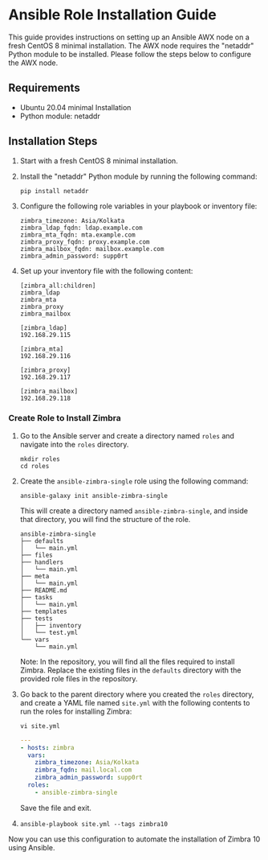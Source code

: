 # Ansible Role Installation Guide

This guide provides instructions on setting up an Ansible AWX node on a fresh CentOS 8 minimal installation. The AWX node requires the "netaddr" Python module to be installed. Please follow the steps below to configure the AWX node.

## Requirements

- Ubuntu 20.04 minimal Installation
- Python module: netaddr

## Installation Steps

1. Start with a fresh CentOS 8 minimal installation.

2. Install the "netaddr" Python module by running the following command:
   ```
   pip install netaddr
   ```

3. Configure the following role variables in your playbook or inventory file:

   ```
   zimbra_timezone: Asia/Kolkata
   zimbra_ldap_fqdn: ldap.example.com
   zimbra_mta_fqdn: mta.example.com
   zimbra_proxy_fqdn: proxy.example.com
   zimbra_mailbox_fqdn: mailbox.example.com
   zimbra_admin_password: supp0rt
   ```

4. Set up your inventory file with the following content:

   ```
   [zimbra_all:children]
   zimbra_ldap
   zimbra_mta
   zimbra_proxy
   zimbra_mailbox

   [zimbra_ldap]
   192.168.29.115

   [zimbra_mta]
   192.168.29.116

   [zimbra_proxy]
   192.168.29.117

   [zimbra_mailbox]
   192.168.29.118
   ```

### Create Role to Install Zimbra

1. Go to the Ansible server and create a directory named `roles` and navigate into the `roles` directory.

   ```shell
   mkdir roles
   cd roles
   ```

2. Create the `ansible-zimbra-single` role using the following command:

   ```shell
   ansible-galaxy init ansible-zimbra-single
   ```

   This will create a directory named `ansible-zimbra-single`, and inside that directory, you will find the structure of the role.

   ```plaintext
   ansible-zimbra-single
   ├── defaults
   │   └── main.yml
   ├── files
   ├── handlers
   │   └── main.yml
   ├── meta
   │   └── main.yml
   ├── README.md
   ├── tasks
   │   └── main.yml
   ├── templates
   ├── tests
   │   ├── inventory
   │   └── test.yml
   └── vars
       └── main.yml
   ```

   Note: In the repository, you will find all the files required to install Zimbra. Replace the existing files in the `defaults` directory with the provided role files in the repository.

3. Go back to the parent directory where you created the `roles` directory, and create a YAML file named `site.yml` with the following contents to run the roles for installing Zimbra:

   ```shell
   vi site.yml
   ```

   ```yaml
   ---
   - hosts: zimbra
     vars:
       zimbra_timezone: Asia/Kolkata
       zimbra_fqdn: mail.local.com
       zimbra_admin_password: supp0rt
     roles:
       - ansible-zimbra-single
   ```

   Save the file and exit.

4. ```shell
   ansible-playbook site.yml --tags zimbra10
   ```
Now you can use this configuration to automate the installation of Zimbra 10 using Ansible.

